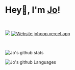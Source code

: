 # Hey👋, I'm [Jo](https://johoop.vercel.app/)!

<br />

![](https://komarev.com/ghpvc/?username=JoHoop)
[![Website johoop.vercel.app](https://img.shields.io/website-up-down-green-red/http/shields.io.svg)](https://johoop.vercel.app)

<br />

![Jo's github stats](https://github-readme-stats.vercel.app/api?username=JoHoop&show_icons=true&hide=issues&hide_border=true)

![Jo's github Languages](https://github-readme-stats.vercel.app/api/top-langs/?username=JoHoop)
